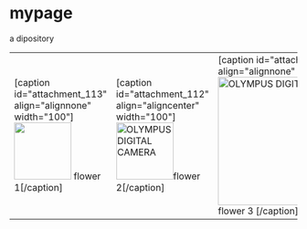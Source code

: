 # mypage
a dipository
<table>
<tr>
<td align="bottom">
[caption id="attachment_113" align="alignnone" width="100"]<img class="size-medium wp-image-113" src="http://localhost/new/wp-content/uploads/2016/03/img4-300x225.jpg" alt="" width="100" height="100" /> flower 1[/caption]
</td>
<td>
[caption id="attachment_112" align="aligncenter" width="100"]<img class="size-medium wp-image-112" src="http://localhost/new/wp-content/uploads/2016/03/img3-1-300x225.jpg" alt="OLYMPUS DIGITAL CAMERA" width="100" height="100" />flower 2[/caption]
</td>
<td>
[caption id="attachment_111" align="alignnone" width="100"]<img src="http://localhost/new/wp-content/uploads/2016/03/img2-1-300x225.jpg" alt="OLYMPUS DIGITAL CAMERA" width="300" height="225" class="size-medium wp-image-111" />flower 3 [/caption]
</td>
<td>
[caption id="attachment_110" align="alignnone" width="100"]<img src="http://localhost/new/wp-content/uploads/2016/03/img1-1-300x225.jpg" alt="OLYMPUS DIGITAL CAMERA" width="300" height="225" class="size-medium wp-image-110" /> flower 4[/caption]
</td>
<td>
<td>
[caption id="attachment_113" align="alignnone" width="100"]<img class="size-medium wp-image-113" src="http://localhost/new/wp-content/uploads/2016/03/img4-300x225.jpg" alt="" width="100" height="100" /> flower 5[/caption]
</td>
</tr>
</table>
